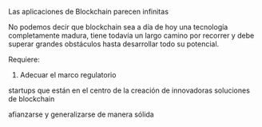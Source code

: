 Las aplicaciones de Blockchain parecen infinitas

No podemos decir que blockchain sea a día de hoy una tecnología completamente madura, tiene todavía un largo camino por recorrer y debe superar grandes obstáculos hasta desarrollar todo su potencial.

Requiere:

1. Adecuar el marco regulatorio


startups que están en el centro de la creación de innovadoras soluciones de blockchain

afianzarse y generalizarse de manera sólida